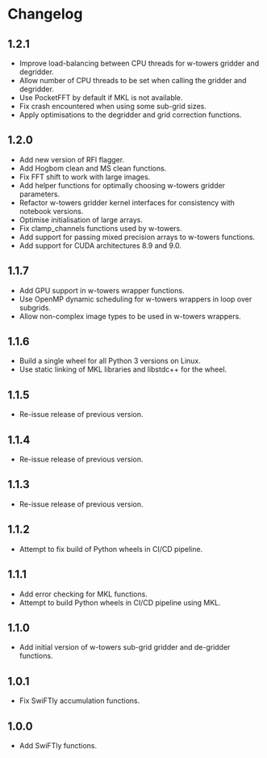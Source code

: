# Changelog

## 1.2.1

- Improve load-balancing between CPU threads for w-towers gridder and degridder.
- Allow number of CPU threads to be set when calling the gridder and degridder.
- Use PocketFFT by default if MKL is not available.
- Fix crash encountered when using some sub-grid sizes.
- Apply optimisations to the degridder and grid correction functions.

## 1.2.0

- Add new version of RFI flagger.
- Add Hogbom clean and MS clean functions.
- Fix FFT shift to work with large images.
- Add helper functions for optimally choosing w-towers gridder parameters.
- Refactor w-towers gridder kernel interfaces for consistency with notebook
  versions.
- Optimise initialisation of large arrays.
- Fix clamp_channels functions used by w-towers.
- Add support for passing mixed precision arrays to w-towers functions.
- Add support for CUDA architectures 8.9 and 9.0.

## 1.1.7

- Add GPU support in w-towers wrapper functions.
- Use OpenMP dynamic scheduling for w-towers wrappers in loop over subgrids.
- Allow non-complex image types to be used in w-towers wrappers.

## 1.1.6

- Build a single wheel for all Python 3 versions on Linux.
- Use static linking of MKL libraries and libstdc++ for the wheel.

## 1.1.5

- Re-issue release of previous version.

## 1.1.4

- Re-issue release of previous version.

## 1.1.3

- Re-issue release of previous version.

## 1.1.2

- Attempt to fix build of Python wheels in CI/CD pipeline.

## 1.1.1

- Add error checking for MKL functions.
- Attempt to build Python wheels in CI/CD pipeline using MKL.

## 1.1.0

- Add initial version of w-towers sub-grid gridder and de-gridder functions.

## 1.0.1

- Fix SwiFTly accumulation functions.

## 1.0.0

- Add SwiFTly functions.
